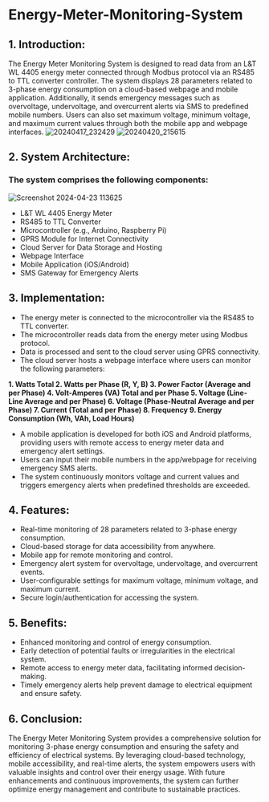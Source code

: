 # Energy-Meter-Monitoring-System

## 1. Introduction:
The Energy Meter Monitoring System is designed to read data from an L&T WL 4405 energy meter connected through Modbus protocol via an RS485 to TTL converter controller. The system displays 28 parameters related to 3-phase energy consumption on a cloud-based webpage and mobile application. Additionally, it sends emergency messages such as overvoltage, undervoltage, and overcurrent alerts via SMS to predefined mobile numbers. Users can also set maximum voltage, minimum voltage, and maximum current values through both the mobile app and webpage interfaces.
![20240417_232429](https://github.com/Daniel4bit/-Energy-Meter-Monitoring-System/assets/65249875/bec2e43a-da90-4781-82b4-3238307a527a)
![20240420_215615](https://github.com/Daniel4bit/-Energy-Meter-Monitoring-System/assets/65249875/6996da27-3f36-4787-95d5-a394d1e27dbc)


## 2. System Architecture:
### The system comprises the following components:
![Screenshot 2024-04-23 113625](https://github.com/Daniel4bit/-Energy-Meter-Monitoring-System/assets/65249875/e05b5a12-4216-43a8-bbfd-886fd5b94e27)

* L&T WL 4405 Energy Meter
* RS485 to TTL Converter
* Microcontroller (e.g., Arduino, Raspberry Pi)
* GPRS Module for Internet Connectivity
* Cloud Server for Data Storage and Hosting
* Webpage Interface
* Mobile Application (iOS/Android)
* SMS Gateway for Emergency Alerts

## 3. Implementation:

* The energy meter is connected to the microcontroller via the RS485 to TTL converter.
* The microcontroller reads data from the energy meter using Modbus protocol.
* Data is processed and sent to the cloud server using GPRS connectivity.
* The cloud server hosts a webpage interface where users can monitor the following parameters:
  
**1. Watts Total
2. Watts per Phase (R, Y, B)
3. Power Factor (Average and per Phase)
4. Volt-Amperes (VA) Total and per Phase
5. Voltage (Line-Line Average and per Phase)
6. Voltage (Phase-Neutral Average and per Phase)
7. Current (Total and per Phase)
8. Frequency
9. Energy Consumption (Wh, VAh, Load Hours)**
  
* A mobile application is developed for both iOS and Android platforms, providing users with remote access to energy meter data and emergency alert settings.
* Users can input their mobile numbers in the app/webpage for receiving emergency SMS alerts.
* The system continuously monitors voltage and current values and triggers emergency alerts when predefined thresholds are exceeded.
  
## 4. Features:

* Real-time monitoring of 28 parameters related to 3-phase energy consumption.
* Cloud-based storage for data accessibility from anywhere.
* Mobile app for remote monitoring and control.
* Emergency alert system for overvoltage, undervoltage, and overcurrent events.
* User-configurable settings for maximum voltage, minimum voltage, and maximum current.
* Secure login/authentication for accessing the system.
  
## 5. Benefits:

* Enhanced monitoring and control of energy consumption.
* Early detection of potential faults or irregularities in the electrical system.
* Remote access to energy meter data, facilitating informed decision-making.
* Timely emergency alerts help prevent damage to electrical equipment and ensure safety.


## 6. Conclusion:
The Energy Meter Monitoring System provides a comprehensive solution for monitoring 3-phase energy consumption and ensuring the safety and efficiency of electrical systems. By leveraging cloud-based technology, mobile accessibility, and real-time alerts, the system empowers users with valuable insights and control over their energy usage. With future enhancements and continuous improvements, the system can further optimize energy management and contribute to sustainable practices.
